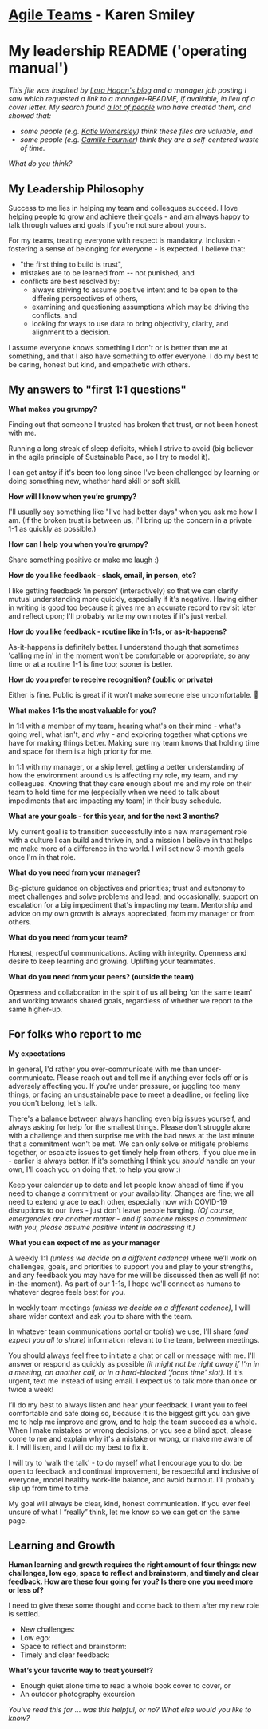 # [Agile Teams](https://agileteams.github.io/) - Karen Smiley

# My leadership README ('operating manual')

_This file was inspired by [Lara Hogan's blog](https://larahogan.me/blog/first-one-on-one-questions/) and a manager job posting I saw which requested a link to a manager-README, 
if available, in lieu of a cover letter. My search found [a lot of people](https://managerreadme.com/community) who have created them, and showed that:_
* _some people (e.g. [Katie Womersley](https://medium.com/@kawomersley/why-and-how-to-share-your-manager-readme-plus-heres-mine-8a4fe188ee1b)) think these files are valuable, and_ 
* _some people (e.g. [Camille Fournier](https://medium.com/@skamille/i-hate-manager-readmes-20a0dd9a70d0)) think they are a self-centered waste of time._ 

_What do you think?_

## My Leadership Philosophy

Success to me lies in helping my team and colleagues succeed. I love helping people to grow and achieve their goals - and am always happy to talk through 
values and goals if you're not sure about yours. 

For my teams, treating everyone with respect is mandatory. Inclusion - fostering a sense of belonging for everyone - is expected. I believe that:
* "the first thing to build is trust", 
* mistakes are to be learned from -- not punished, and 
* conflicts are best resolved by:
  - always striving to assume positive intent and to be open to the differing perspectives of others, 
  - examining and questioning assumptions which may be driving the conflicts, and
  - looking for ways to use data to bring objectivity, clarity, and alignment to a decision. 

I assume everyone knows something I don't or is better than me at something, and that I also have something to offer everyone. I do my best to be caring, 
honest but kind, and empathetic with others. 

## My answers to "first 1:1 questions"

**What makes you grumpy?**

Finding out that someone I trusted has broken that trust, or not been honest with me. 

Running a long streak of sleep deficits, which I strive to avoid (big believer in the agile principle of Sustainable Pace, so I try to model it).

I can get antsy if it's been too long since I've been challenged by learning or doing something new, whether hard skill or soft skill. 

**How will I know when you’re grumpy?**

I'll usually say something like "I've had better days" when you ask me how I am. (If the broken trust is between us, I'll bring up the concern in a 
private 1-1 as quickly as possible.) 

**How can I help you when you’re grumpy?**

Share something positive or make me laugh :)

**How do you like feedback - slack, email, in person, etc?**

I like getting feedback 'in person' (interactively) so that we can clarify mutual understanding more quickly, especially if it's negative. Having either in writing 
is good too because it gives me an accurate record to revisit later and reflect upon; I'll probably write my own notes if it's just verbal.

**How do you like feedback - routine like in 1:1s, or as-it-happens?**

As-it-happens is definitely better. I understand though that sometimes 'calling me in' in the moment won't be comfortable or appropriate, so any time or at a 
routine 1-1 is fine too; sooner is better.

**How do you prefer to receive recognition? (public or private)**

Either is fine. Public is great if it won't make someone else uncomfortable. 🎉

**What makes 1:1s the most valuable for you?**

In 1:1 with a member of my team, hearing what's on their mind - what's going well, what isn't, and why - and exploring together what options we have for making 
things better. Making sure my team knows that holding time and space for them is a high priority for me.

In 1:1 with my manager, or a skip level, getting a better understanding of how the environment around us is affecting my role, my team, and my colleagues. 
Knowing that they care enough about me and my role on their team to hold time for me (especially when we need to talk about impediments that are impacting 
my team) in their busy schedule.

**What are your goals - for this year, and for the next 3 months?**

My current goal is to transition successfully into a new management role with a culture I can build and thrive in, and a mission I believe in 
that helps me make more of a difference in the world. I will set new 3-month goals once I'm in that role.

**What do you need from your manager?**

Big-picture guidance on objectives and priorities; trust and autonomy to meet challenges and solve problems and lead; and occasionally, support on 
escalation for a big impediment that's impacting my team. Mentorship and advice on my own growth is always appreciated, from my manager or from others.

**What do you need from your team?**

Honest, respectful communications. Acting with integrity. Openness and desire to keep learning and growing. Uplifting your teammates.

**What do you need from your peers? (outside the team)**

Openness and collaboration in the spirit of us all being 'on the same team' and working towards shared goals, regardless of whether we report to the same higher-up.

## For folks who report to me

**My expectations**

In general, I'd rather you over-communicate with me than under-communicate. Please reach out and tell me if anything ever feels off or is adversely affecting you. 
If you're under pressure, or juggling too many things, or facing an unsustainable pace to meet a deadline, or feeling like you don't belong, let's talk. 

There's a balance between always handling even big issues yourself, and always asking for help for the smallest things. 
Please don't struggle alone with a challenge and then surprise me with the bad news at the last minute that a commitment won't be met. 
We can only solve or mitigate problems together, or escalate issues to get timely help from others, if you clue me in - earlier is always better. 
If it's something I think you _should_ handle on your own, I'll coach you on doing that, to help you grow :) 

Keep your calendar up to date and let people know ahead of time if you need to change a commitment or your availability. 
Changes are fine; we all need to extend grace to each other, especially now with COVID-19 disruptions to our lives - just don't leave people hanging. 
_(Of course, emergencies are another matter - and if someone misses a commitment with you, please assume positive intent in addressing it.)_ 

**What you can expect of me as your manager**

A weekly 1:1 _(unless we decide on a different cadence)_ where we’ll work on challenges, goals, and priorities to support you and play to your strengths, 
and any feedback you may have for me will be discussed then as well (if not in-the-moment). As part of our 1-1s, I hope we'll connect as humans 
to whatever degree feels best for you. 

In weekly team meetings _(unless we decide on a different cadence)_, I will share wider context and ask you to share with the team. 
    
In whatever team communications portal or tool(s) we use, I'll share _(and expect you all to share)_ information relevant to the team, between meetings.
    
You should always feel free to initiate a chat or call or message with me. I'll answer or respond as quickly as possible 
_(it might not be right away if I'm in a meeting, on another call, or in a hard-blocked 'focus time' slot)_. 
If it's urgent, text me instead of using email. I expect us to talk more than once or twice a week!

I’ll do my best to always listen and hear your feedback. I want you to feel comfortable and safe doing so, because it is the biggest gift 
you can give me to help me improve and grow, and to help the team succeed as a whole. 
When I make mistakes or wrong decisions, or you see a blind spot, please come to me and explain why it's a mistake or wrong, or make me aware of it. 
I will listen, and I will do my best to fix it.

I will try to 'walk the talk' - to do myself what I encourage you to do: be open to feedback and continual improvement, be respectful and inclusive 
of everyone, model healthy work-life balance, and avoid burnout. I'll probably slip up from time to time.

My goal will always be clear, kind, honest communication. If you ever feel unsure of what I “really” think, let me know so we can get on the same page.

## Learning and Growth

**Human learning and growth requires the right amount of four things: new challenges, low ego, space to reflect and brainstorm, and timely and clear feedback. 
How are these four going for you? Is there one you need more or less of?**

I need to give these some thought and come back to them after my new role is settled.
- New challenges: 
- Low ego:
- Space to reflect and brainstorm:
- Timely and clear feedback:

**What’s your favorite way to treat yourself?**

- Enough quiet alone time to read a whole book cover to cover, or
- An outdoor photography excursion

_You've read this far ... was this helpful, or no? What else would you like to know?_
